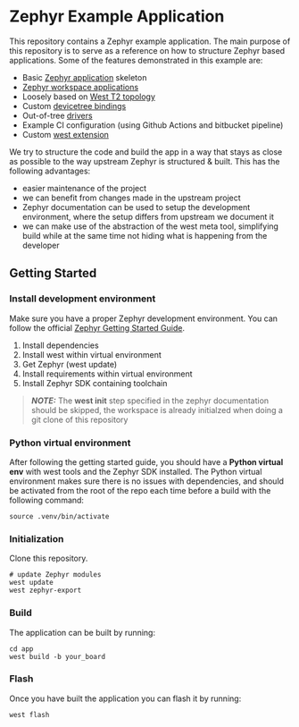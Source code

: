 # Zephyr Example Application

This repository contains a Zephyr example application. The main purpose of this
repository is to serve as a reference on how to structure Zephyr based
applications. Some of the features demonstrated in this example are:

- Basic [Zephyr application][app_dev] skeleton
- [Zephyr workspace applications][workspace_app]
- Loosely based on [West T2 topology][west_t2]
- Custom [devicetree bindings][bindings]
- Out-of-tree [drivers][drivers]
- Example CI configuration (using Github Actions and bitbucket pipeline)
- Custom [west extension][west_ext]

[app_dev]: https://docs.zephyrproject.org/latest/develop/application/index.html
[workspace_app]: https://docs.zephyrproject.org/latest/develop/application/index.html#zephyr-workspace-app
[west_t2]: https://docs.zephyrproject.org/latest/develop/west/workspaces.html#west-t2
[board_porting]: https://docs.zephyrproject.org/latest/guides/porting/board_porting.html
[bindings]: https://docs.zephyrproject.org/latest/guides/dts/bindings.html
[drivers]: https://docs.zephyrproject.org/latest/reference/drivers/index.html
[zephyr]: https://github.com/zephyrproject-rtos/zephyr
[west_ext]: https://docs.zephyrproject.org/latest/develop/west/extensions.html

We try to structure the code and build the app in a way that stays as
close as possible to the way upstream Zephyr is structured & built. This
has the following advantages:

- easier maintenance of the project
- we can benefit from changes made in the upstream project
- Zephyr documentation can be used to setup the development environment,
  where the setup differs from upstream we document it
- we can make use of the abstraction of the west meta tool, simplifying
  build while at the same time not hiding what is happening from the
  developer
## Getting Started

### Install development environment

Make sure you have a proper Zephyr development environment. You can follow the official
[Zephyr Getting Started Guide](https://docs.zephyrproject.org/latest/getting_started/index.html).

1. Install dependencies
2. Install west within virtual environment
3. Get Zephyr (west update)
4. Install requirements within virtual environment
5. Install Zephyr SDK containing toolchain

> **_NOTE:_**  The **west init** step specified in the zephyr documentation should be skipped,
               the workspace is already initialzed when doing a git clone of this repository

### Python virtual environment

After following the getting started guide, you should have a **Python virtual env** with west tools
and the Zephyr SDK installed. The Python virtual environment makes sure there is no issues with
dependencies, and should be activated from the root of the repo each time before a build with
the following command:

```
source .venv/bin/activate
```

### Initialization

Clone this repository.

```shell
# update Zephyr modules
west update
west zephyr-export
```

### Build

The application can be built by running:

```shell
cd app
west build -b your_board
```

### Flash

Once you have built the application you can flash it by running:

```shell
west flash
```

